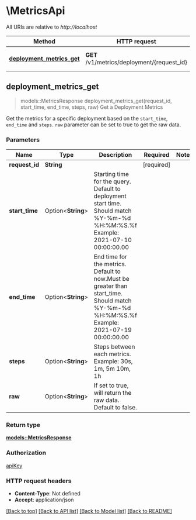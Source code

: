 # \MetricsApi

All URIs are relative to *http://localhost*

Method | HTTP request | Description
------------- | ------------- | -------------
[**deployment_metrics_get**](MetricsApi.md#deployment_metrics_get) | **GET** /v1/metrics/deployment/{request_id} | Get a Deployment Metrics



## deployment_metrics_get

> models::MetricsResponse deployment_metrics_get(request_id, start_time, end_time, steps, raw)
Get a Deployment Metrics

Get the metrics for a specific deployment based on the ```start_time```, ```end_time``` and ```steps```. ```raw``` parameter can be set to true to get the raw data.

### Parameters


Name | Type | Description  | Required | Notes
------------- | ------------- | ------------- | ------------- | -------------
**request_id** | **String** |  | [required] |
**start_time** | Option<**String**> | Starting time for the query. Default to deployment start time. Should match %Y-%m-%d %H:%M:%S.%f    Example: 2021-07-10 00:00:00.00 |  |
**end_time** | Option<**String**> | End time for the metrics. Default to now.Must be greater than start_time. Should match %Y-%m-%d %H:%M:%S.%f    Example: 2021-07-19 00:00:00.00 |  |
**steps** | Option<**String**> | Steps between each metrics.    Example: 30s, 1m, 5m 10m, 1h  |  |
**raw** | Option<**String**> | If set to true, will return the raw data. Default to false. |  |

### Return type

[**models::MetricsResponse**](MetricsResponse.md)

### Authorization

[apiKey](../README.md#apiKey)

### HTTP request headers

- **Content-Type**: Not defined
- **Accept**: application/json

[[Back to top]](#) [[Back to API list]](../README.md#documentation-for-api-endpoints) [[Back to Model list]](../README.md#documentation-for-models) [[Back to README]](../README.md)

